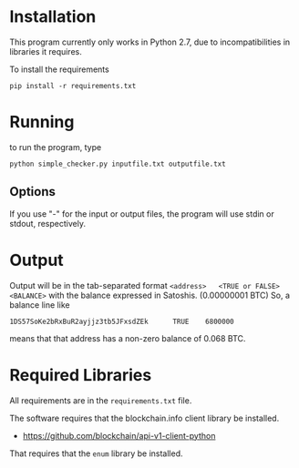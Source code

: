 # Installation
This program currently only works in Python 2.7, due to incompatibilities in libraries it requires.

To install the requirements

```shell
pip install -r requirements.txt
```

# Running

to run the program, type

```shell
python simple_checker.py inputfile.txt outputfile.txt
```

## Options
If you use "-" for the input or output files, the program will use stdin or stdout, respectively.

# Output

Output will be in the tab-separated format `<address>	<TRUE or FALSE>	<BALANCE>` with the balance expressed in Satoshis. (0.00000001 BTC)
So, a balance line like

```
1DS57SoKe2bRxBuR2ayjjz3tb5JFxsdZEk      TRUE    6800000
```

means that that address has a non-zero balance of 0.068 BTC.

# Required Libraries

All requirements are in the `requirements.txt` file.

The software requires that the blockchain.info client library be installed.

- https://github.com/blockchain/api-v1-client-python

That requires that the `enum` library be installed.
